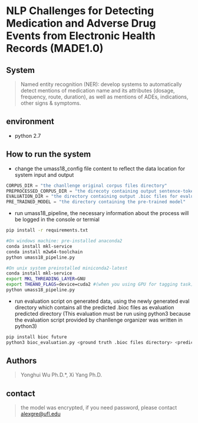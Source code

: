 # NLP Challenges for Detecting Medication and Adverse Drug Events from Electronic Health Records (MADE1.0)

## System
> Named entity recognition (NER): develop systems to automatically detect mentions of medication name and its attributes (dosage, frequency, route, duration), as well as mentions of ADEs, indications, other signs & symptoms.

## environment
- python 2.7

## How to run the system
- change the umass18_config file content to reflect the data location for system input and output
```python
CORPUS_DIR = "the chanllenge original corpus files directory" 
PREPROCESSED_CORPUS_DIR = "the direcoty containing output sentence-tokenized files and words-position-map files"
EVALUATION_DIR = "the directory containing output .bioc files for evaluation"
PRE_TRAINED_MODEL = "the directory containing the pre-trained model"
```

- run umass18_pipeline, the necessary information about the process will be logged in the console or termial
```sh
pip install -r requirements.txt

#On windows machine: pre-installed anaconda2 
conda install mkl-service
conda install m2w64-toolchain
python umass18_pipeline.py

#On unix system preinstalled miniconda2-latest
conda install mkl-service
export MKL_THREADING_LAYER=GNU
export THEANO_FLAGS=device=cuda2 #(when you using GPU for tagging task)
python umass18_pipeline.py
```

- run evaluation script on generated data, using the newly generated eval directory which contains all the predicted .bioc files as evaluation predicted directory (This evaluation must be run using python3 because the evaluation script provided by chanllenge organizer was written in python3)
```sh
pip install bioc future
python3 bioc_evaluation.py <ground truth .bioc files directory> <predicted .bioc files directory> <corpus files directory>
```

## Authors
>Yonghui Wu Ph.D.*, Xi Yang Ph.D.

## contact
> the model was encrypted, if you need password, please contact alexgre@ufl.edu
